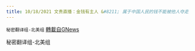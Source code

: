 ```yaml
---
title: 10/18/2021 文贵直播：金钱有主人 &#8211; 属于中国人民的钱不能被他人夺走
---
```

`秘密翻译组-北美组` [轉載自GNews](https://gnews.org/zh-hans/1604569/)

秘密翻译组-北美组
